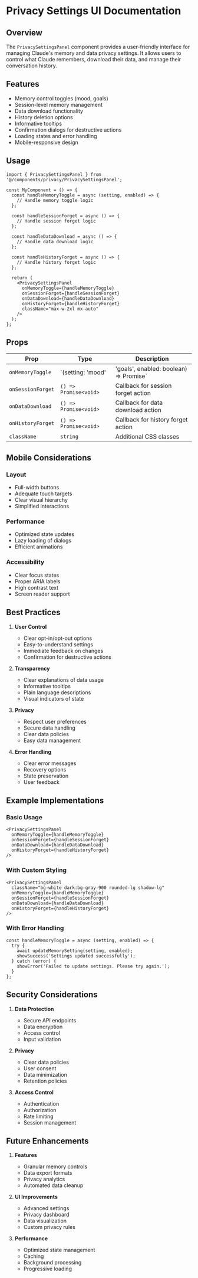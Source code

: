 # Privacy Settings UI Documentation

## Overview
The `PrivacySettingsPanel` component provides a user-friendly interface for managing Claude's memory and data privacy settings. It allows users to control what Claude remembers, download their data, and manage their conversation history.

## Features
- Memory control toggles (mood, goals)
- Session-level memory management
- Data download functionality
- History deletion options
- Informative tooltips
- Confirmation dialogs for destructive actions
- Loading states and error handling
- Mobile-responsive design

## Usage

```tsx
import { PrivacySettingsPanel } from '@/components/privacy/PrivacySettingsPanel';

const MyComponent = () => {
  const handleMemoryToggle = async (setting, enabled) => {
    // Handle memory toggle logic
  };

  const handleSessionForget = async () => {
    // Handle session forget logic
  };

  const handleDataDownload = async () => {
    // Handle data download logic
  };

  const handleHistoryForget = async () => {
    // Handle history forget logic
  };

  return (
    <PrivacySettingsPanel
      onMemoryToggle={handleMemoryToggle}
      onSessionForget={handleSessionForget}
      onDataDownload={handleDataDownload}
      onHistoryForget={handleHistoryForget}
      className="max-w-2xl mx-auto"
    />
  );
};
```

## Props

| Prop | Type | Description |
|------|------|-------------|
| `onMemoryToggle` | `(setting: 'mood' | 'goals', enabled: boolean) => Promise<void>` | Callback for memory setting changes |
| `onSessionForget` | `() => Promise<void>` | Callback for session forget action |
| `onDataDownload` | `() => Promise<void>` | Callback for data download action |
| `onHistoryForget` | `() => Promise<void>` | Callback for history forget action |
| `className` | `string` | Additional CSS classes |

## Mobile Considerations

### Layout
- Full-width buttons
- Adequate touch targets
- Clear visual hierarchy
- Simplified interactions

### Performance
- Optimized state updates
- Lazy loading of dialogs
- Efficient animations

### Accessibility
- Clear focus states
- Proper ARIA labels
- High contrast text
- Screen reader support

## Best Practices

1. **User Control**
   - Clear opt-in/opt-out options
   - Easy-to-understand settings
   - Immediate feedback on changes
   - Confirmation for destructive actions

2. **Transparency**
   - Clear explanations of data usage
   - Informative tooltips
   - Plain language descriptions
   - Visual indicators of state

3. **Privacy**
   - Respect user preferences
   - Secure data handling
   - Clear data policies
   - Easy data management

4. **Error Handling**
   - Clear error messages
   - Recovery options
   - State preservation
   - User feedback

## Example Implementations

### Basic Usage
```tsx
<PrivacySettingsPanel
  onMemoryToggle={handleMemoryToggle}
  onSessionForget={handleSessionForget}
  onDataDownload={handleDataDownload}
  onHistoryForget={handleHistoryForget}
/>
```

### With Custom Styling
```tsx
<PrivacySettingsPanel
  className="bg-white dark:bg-gray-900 rounded-lg shadow-lg"
  onMemoryToggle={handleMemoryToggle}
  onSessionForget={handleSessionForget}
  onDataDownload={handleDataDownload}
  onHistoryForget={handleHistoryForget}
/>
```

### With Error Handling
```tsx
const handleMemoryToggle = async (setting, enabled) => {
  try {
    await updateMemorySetting(setting, enabled);
    showSuccess('Settings updated successfully');
  } catch (error) {
    showError('Failed to update settings. Please try again.');
  }
};
```

## Security Considerations

1. **Data Protection**
   - Secure API endpoints
   - Data encryption
   - Access control
   - Input validation

2. **Privacy**
   - Clear data policies
   - User consent
   - Data minimization
   - Retention policies

3. **Access Control**
   - Authentication
   - Authorization
   - Rate limiting
   - Session management

## Future Enhancements

1. **Features**
   - Granular memory controls
   - Data export formats
   - Privacy analytics
   - Automated data cleanup

2. **UI Improvements**
   - Advanced settings
   - Privacy dashboard
   - Data visualization
   - Custom privacy rules

3. **Performance**
   - Optimized state management
   - Caching
   - Background processing
   - Progressive loading 